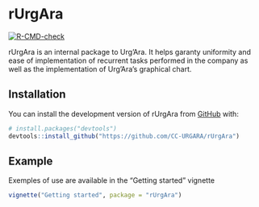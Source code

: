 
<!-- README.md is generated from README.Rmd. Please edit that file -->

# rUrgAra

<!-- badges: start -->

[![R-CMD-check](https://github.com/CC-URGARA/rUrgAra/actions/workflows/R-CMD-check.yaml/badge.svg)](https://github.com/CC-URGARA/rUrgAra/actions/workflows/R-CMD-check.yaml)
<!-- badges: end -->

rUrgAra is an internal package to Urg’Ara. It helps garanty uniformity
and ease of implementation of recurrent tasks performed in the company
as well as the implementation of Urg’Ara’s graphical chart.

## Installation

You can install the development version of rUrgAra from
[GitHub](https://github.com/) with:

``` r
# install.packages("devtools")
devtools::install_github("https://github.com/CC-URGARA/rUrgAra")
```

## Example

Exemples of use are available in the “Getting started” vignette

``` r
vignette("Getting started", package = "rUrgAra")
```
